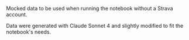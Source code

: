 Mocked data to be used when running the notebook without a Strava account.

Data were generated with Claude Sonnet 4 and slightly modified to fit the notebook's needs.